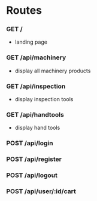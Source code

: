 # Routes

### GET /
- landing page

### GET /api/machinery
- display all machinery products

### GET /api/inspection
- display inspection tools

### GET /api/handtools
- display hand tools

### POST /api/login

### POST /api/register

### POST /api/logout

### POST /api/user/:id/cart